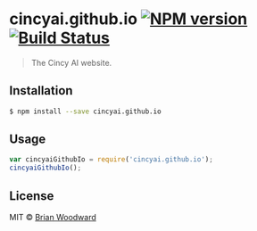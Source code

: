 # cincyai.github.io [![NPM version](https://badge.fury.io/js/cincyai.github.io.svg)](https://npmjs.org/package/cincyai.github.io) [![Build Status](https://travis-ci.org/cincyai/cincyai.github.io.svg?branch=master)](https://travis-ci.org/cincyai/cincyai.github.io)

> The Cincy AI website.

## Installation

```sh
$ npm install --save cincyai.github.io
```

## Usage

```js
var cincyaiGithubIo = require('cincyai.github.io');
cincyaiGithubIo();
```

## License

MIT © [Brian Woodward](https://doowb.com)
